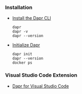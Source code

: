 ### Installation
- [Install the Dapr CLI](https://docs.dapr.io/getting-started/install-dapr-cli/)
  ```
  dapr
  dapr -v
  dapr --version
  ```
- [Initialize Dapr](https://docs.dapr.io/getting-started/install-dapr-selfhost/)
  ```
  dapr init
  dapr --version
  docker ps
  ```

### Visual Studio Code Extension
- [Dapr for Visual Studio Code](https://marketplace.visualstudio.com/items?itemName=ms-azuretools.vscode-dapr)
